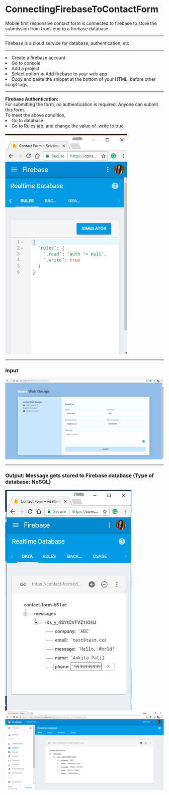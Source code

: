 # ConnectingFirebaseToContactForm
Mobile first responsive contact form is connected to firebase to store the submission from front-end to a firebase database.
<hr>
Firebase is a cloud service for database, authentication, etc
<br/>
<hr>
<li>Create a firebase account</li>
<li>Go to console </li>
<li>Add a project </li>
<li>Select option => Add firebase to your web app</li>
<li>Copy and paste the snippet at the bottom of your HTML, before other script tags.</li>
<hr>
<b>Firebase Authentication: </b><br/>
For submitting the form, no authentication is required. Anyone can submit this form.
<br/>
To meet the above condition, 
<li>Go to database</li>
<li> Go to Rules tab, and change the value of .write to true </li>
<br/>

<img src ="https://github.com/patilankita79/ConnectingFirebaseToContactForm/blob/master/Screenshots/AuthenticationSetting.png" />
<hr>
<h3>Input </h3>
<img src="https://github.com/patilankita79/ConnectingFirebaseToContactForm/blob/master/Screenshots/InputValues.png" />
<hr>
<h3>Output: Message gets stored to Firebase database (Type of database: NoSQL)</h3>
<img src= "https://github.com/patilankita79/ConnectingFirebaseToContactForm/blob/master/Screenshots/MessagesInDatabase.png" />
<img src="https://github.com/patilankita79/ConnectingFirebaseToContactForm/blob/master/Screenshots/Messages.png" />


